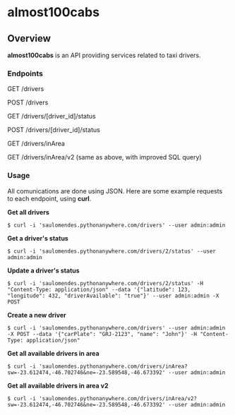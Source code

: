 # almost100cabs


## Overview

**almost100cabs** is an API providing services related to taxi drivers.

### Endpoints

GET    /drivers

POST   /drivers

GET    /drivers/[driver_id]/status

POST   /drivers/[driver_id]/status

GET    /drivers/inArea

GET    /drivers/inArea/v2 (same as above, with improved SQL query)


### Usage

All comunications are done using JSON.
Here are some example requests to each endpoint, using **curl**.

**Get all drivers**

`$ curl -i 'saulomendes.pythonanywhere.com/drivers' --user admin:admin`

**Get a driver's status**

`$ curl -i 'saulomendes.pythonanywhere.com/drivers/2/status' --user admin:admin`

**Update a driver's status**

`$ curl -i 'saulomendes.pythonanywhere.com/drivers/2/status' -H "Content-Type: application/json" --data '{"latitude": 123, "longitude": 432, "driverAvailable": "true"}' --user admin:admin -X POST`

**Create a new driver**

`$ curl -i 'saulomendes.pythonanywhere.com/drivers' --user admin:admin -X POST --data '{"carPlate": "GRJ-2123", "name": "John"}' -H "Content-Type: application/json"`

**Get all available drivers in area**

`$ curl -i 'saulomendes.pythonanywhere.com/drivers/inArea?sw=-23.612474,-46.702746&ne=-23.589548,-46.673392' --user admin:admin`

**Get all available drivers in area v2**

`$ curl -i 'saulomendes.pythonanywhere.com/drivers/inArea/v2?sw=-23.612474,-46.702746&ne=-23.589548,-46.673392' --user admin:admin`